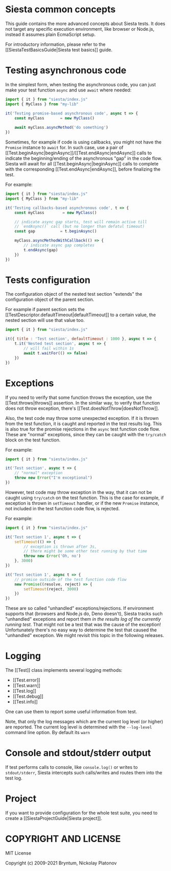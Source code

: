 Siesta common concepts
======================

This guide contains the more advanced concepts about Siesta tests. It does not target any specific execution environment, like browser or Node.js, instead it assumes plain EcmaScript setup.

For introductory information, please refer to the [[SiestaTestBasicsGuide|Siesta test basics]] guide.

Testing asynchronous code
===================

In the simplest form, when testing the asynchronous code, you can just make your test function `async` and use `await` where needed:

```javascript
import { it } from "siesta/index.js"
import { MyClass } from "my-lib"

it('Testing promise-based asynchronous code', async t => {
    const myClass       = new MyClass()
    
    await myClass.asyncMethod('do something')
})
```

Sometimes, for example if code is using callbacks, you might not have the `Promise` instance to `await` for. In such case, use a pair of
[[Test.beginAsync|beginAsync]]/[[Test.endAsync|endAsync]] calls to indicate the beginning/ending of the asynchronous "gap" in the code flow.
Siesta will await for all [[Test.beginAsync|beginAsync]] calls to complete with the corresponding [[Test.endAsync|endAsync]], before finalizing the test.

For example:
```javascript
import { it } from "siesta/index.js"
import { MyClass } from "my-lib"

it('Testing callbacks-based asynchronous code', t => {
    const myClass        = new MyClass()

    // indicate async gap starts, test will remain active till
    // `endAsync()` call (but no longer than defatul timeout)
    const gap           = t.beginAsync()

    myClass.asyncMethodWithCallback(() => {
        // indicate async gap completes
        t.endAsync(gap)
    })
})
```


Tests configuration
===================

The configuration object of the nested test section "extends" the configuration object of the parent section. 

For example if parent section sets the [[TestDescriptor.defaultTimeout|defaultTimeout]] to a certain value, the nested section 
will use that value too.

```javascript
import { it } from "siesta/index.js"

it({ title : 'Test section', defaultTimeout : 1000 }, async t => {
    t.it('Nested test section', async t => {
        // will fail within 1s
        await t.waitFor(() => false)
    })
})
```

Exceptions
==========

If you need to verify that some function throws the exception, use the [[Test.throws|throws]] assertion.
In the similar way, to verify that function does not throw exception, there's [[Test.doesNotThrow|doesNotThrow]]. 

Also, the test code may throw some unexpected exception. If it is thrown from the test function, it is caught 
and reported in the test results log. This is also true for the promise rejections in the `async` test function 
code flow. These are "normal" exceptions, since they can be caught with the `try/catch` block on the test function.

For example:
```javascript
import { it } from "siesta/index.js"

it('Test section', async t => {
    // "normal" exception
    throw new Error("I'm exceptional")
})
```

However, test code may throw exception in the way, that it can not be caught using `try/catch` on the test function.
This is the case for example, if exception is thrown in `setTimeout` handler, or if the new `Promise` instance,
not included in the test function code flow, is rejected.

For example:
```javascript
import { it } from "siesta/index.js"

it('Test section 1', async t => {
    setTimeout(() => {
        // exception is thrown after 3s, 
        // there might be some other test running by that time
        throw new Error('Oh, no')
    }, 3000)
})

it('Test section 1', async t => {
    // promise outside of the test function code flow
    new Promise((resolve, reject) => {
        setTimeout(reject, 3000)
    })
})
```

These are so called "unhandled" exceptions/rejections. If environment supports that (browsers and Node.js do, Deno doesn't), 
Siesta tracks such "unhandled" exceptions and report them *in the results log of the currently running test*. 
That might not be a test that was the cause of the exception! Unfortunately there's no easy way to determine
the test that caused the "unhandled" exception. We might revisit this topic in the following releases.


Logging
=======

The [[Test]] class implements several logging methods:
- [[Test.error]]
- [[Test.warn]]
- [[Test.log]]
- [[Test.debug]]
- [[Test.info]]

One can use them to report some useful information from test.

Note, that only the log messages which are the current log level (or higher) are reported. The current log level is determined with the
`--log-level` command line option. By default its `warn`


Console and stdout/stderr output
================================

If test performs calls to console, like `console.log()` or writes to `stdout/stderr`, Siesta intercepts such calls/writes
and routes them into the test log. 


Project
========

If you want to provide configuration for the whole test suite, you need to create a [[SiestaProjectGuide|Siesta project]].


COPYRIGHT AND LICENSE
=================

MIT License

Copyright (c) 2009-2021 Bryntum, Nickolay Platonov
